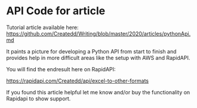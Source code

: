 
# API Code for article

Tutorial article available here: https://github.com/Createdd/Writing/blob/master/2020/articles/pythonApi.md

It paints a picture for developing a Python API from start to finish and provides help in more difficult areas like the setup with AWS and RapidAPI.

You will find the endresult here on RapidAPI:

https://rapidapi.com/Createdd/api/excel-to-other-formats

If you found this article helpful let me know and/or buy the functionality on Rapidapi to show support.